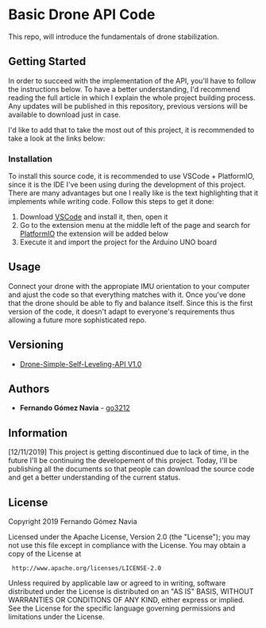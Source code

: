# Basic Drone API Code
 This repo, will introduce the fundamentals of drone stabilization.
## Getting Started
 In order to succeed with the implementation of the API, you'll have to follow the instructions below. To have a better understanding, I'd recommend reading the full article in which I explain the whole project building process. Any updates will be published in this repository, previous versions will be available to download just in case.

 I'd like to add that to take the most out of this project, it is recommended to take a look at the links below:
### Installation
 To install this source code, it is recommended to use VSCode + PlatformIO, since it is the IDE I've been using during the development of this project. There are many advantages but one I really like is the text highlighting that it implements while writing code. Follow this steps to get it done:

1. Download [VSCode](https://code.visualstudio.com/) and install it, then, open it
2. Go to the extension menu at the middle left of the page and search for [PlatformIO](https://platformio.org/) the extension will be added below
3. Execute it and import the project for the Arduino UNO board

## Usage
 Connect your drone with the appropiate IMU orientation to your computer and ajust the code so that everything matches with it. Once you've done that the drone should be able to fly and balance itself. Since this is the first version of the code, it doesn't adapt to everyone's requirements thus allowing a future more sophisticated repo.

## Versioning
* [Drone-Simple-Self-Leveling-API V1.0](https://github.com/go3212/Drone-Simple-Self-Leveling-API)

## Authors
* **Fernando Gómez Navia** - [go3212](https://github.com/go3212/)
## Information
 [12/11/2019] This project is getting discontinued due to lack of time, in the future I'll be continuing the developement of this project. Today, I'll be publishing all the documents so that people can download the source code and get a better understanding of the current status.
## License 
   Copyright 2019 Fernando Gómez Navia

   Licensed under the Apache License, Version 2.0 (the "License");
   you may not use this file except in compliance with the License.
   You may obtain a copy of the License at

     http://www.apache.org/licenses/LICENSE-2.0

   Unless required by applicable law or agreed to in writing, software
   distributed under the License is distributed on an "AS IS" BASIS,
   WITHOUT WARRANTIES OR CONDITIONS OF ANY KIND, either express or implied.
   See the License for the specific language governing permissions and
   limitations under the License.

